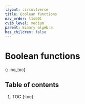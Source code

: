 ```yaml
---
layout: circuitverse
title: Boolean functions
nav_order: l1s001
cvib_level: medium
parent: Binary algebra
has_children: false
---
```


# Boolean functions
{: .no_toc}

## Table of contents

1. TOC
{:toc}
